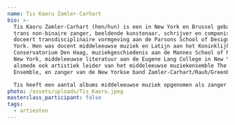 ```yaml
---
name: Tis Kaoru Zamler-Carhart
bio: >-
  Tis Kaoru Zamler-Carhart (hen/hun) is een in New York en Brussel gebaseerde
  trans non-binaire zanger, beeldende kunstenaar, schrijver en componist. Tis
  doceert transdisciplinaire vormgeving aan de Parsons School of Design in New
  York. Hen was docent middeleeuwse muziek en Latijn aan het Koninklijk
  Conservatorium Den Haag, muziekgeschiedenis aan de Mannes School of Music in
  New York, middeleeuwse literatuur aan de Eugene Lang College in New York,
  alsmede ook artistiek leider van het middeleeuwse muziekensemble The Ascoli
  Ensemble, en zanger van de New Yorkse band Zamler-Carhart/Rauh/Greenberg.

  Tis heeft een aantal albums middeleeuwse muziek opgenomen als zanger en artistiek leider, met name van Franse en Italiaanse Ars Nova, 15de eeuwse Venetiaanse muziek, Occitaanse troubadourliederen, en Minnesang. Tis is ook vaak werkzaam als zanger van hedendaagse muziek en een aantal componisten heeft stukken specifiek voor hun stem gecomponeerd. Hun eigen werk als componist omvat opera, dans-, theater-, kamer- en vocale muziek, en is in diverse landen uitgevoerd. Tis is de auteur van twee boeken, allebei door Punctum Books uitgegeven: “The Goths & Other Stories” (2020) en “The Diary of Anna Comnena, or the Very Political Adventures of a Transgender Byzantine Princess in African Elevators” (2023). Als fotograaf en beeldende kunstenaar werkt Tis samen met hun zoon Vitaly Zamler. Hun werk is te zien bij Galerie Mhaata in Brussel, of online op tiskaoru.com.
photo: /assets/uploads/Tis_Kaoru.jpeg
masterclass_participant: false
tags:
  - artiesten
---
```

